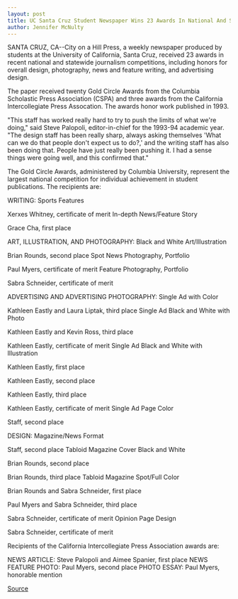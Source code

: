 ```yaml
---
layout: post
title: UC Santa Cruz Student Newspaper Wins 23 Awards In National And Statewide Competitions 
author: Jennifer McNulty
---
```


SANTA CRUZ, CA--City on a Hill Press, a weekly newspaper produced  by students at the University of California, Santa Cruz, received 23  awards in recent national and statewide journalism competitions,  including honors for overall design, photography, news and feature  writing, and advertising design.

The paper received twenty Gold Circle Awards from the  Columbia Scholastic Press Association (CSPA) and three awards  from the California Intercollegiate Press Assocation. The awards  honor work published in 1993.

"This staff has worked really hard to try to push the limits of  what we're doing," said Steve Palopoli, editor-in-chief for the  1993-94 academic year. "The design staff has been really sharp,  always asking themselves 'What can we do that people don't expect  us to do?,' and the writing staff has also been doing that. People  have just really been pushing it. I had a sense things were going  well, and this confirmed that."

The Gold Circle Awards, administered by Columbia University,  represent the largest national competition for individual  achievement in student publications. The recipients are:

WRITING: Sports Features

Xerxes Whitney, certificate of merit In-depth News/Feature Story

Grace Cha, first place

ART, ILLUSTRATION, AND PHOTOGRAPHY: Black and White Art/Illustration

Brian Rounds, second place  Spot News Photography, Portfolio

Paul Myers, certificate of merit  Feature Photography, Portfolio

Sabra Schneider, certificate of merit

ADVERTISING AND ADVERTISING PHOTOGRAPHY: Single Ad with Color

Kathleen Eastly and Laura Liptak, third place Single Ad Black and White with Photo

Kathleen Eastly and Kevin Ross, third place

Kathleen Eastly, certificate of merit Single Ad Black and White with Illustration

Kathleen Eastly, first place

Kathleen Eastly, second place

Kathleen Eastly, third place

Kathleen Eastly, certificate of merit Single Ad Page Color

Staff, second place

DESIGN: Magazine/News Format

Staff, second place Tabloid Magazine Cover Black and White

Brian Rounds, second place

Brian Rounds, third place Tabloid Magazine Spot/Full Color

Brian Rounds and Sabra Schneider, first place

Paul Myers and Sabra Schneider, third place

Sabra Schneider, certificate of merit Opinion Page Design

Sabra Schneider, certificate of merit

Recipients of the California Intercollegiate Press Association  awards are:

NEWS ARTICLE: Steve Palopoli and Aimee Spanier, first place NEWS FEATURE PHOTO:  Paul Myers, second place  PHOTO ESSAY: Paul Myers, honorable mention

[Source](http://www1.ucsc.edu/news_events/press_releases/archive/93-94/04-94/041894-City_on_a_Hill_Pres.html "Permalink to 041894-City_on_a_Hill_Pres")

